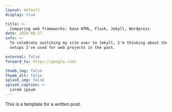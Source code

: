 ```yaml
---
layout: default
display: true

title: >-
  Comparing web frameworks: base HTML, Flask, Jekyll, Wordpress
date: 2020-08-17
info: >-
  To celebrate switching my site over to Jekyll, I'm thinking about the four
  setups I've used for web projects in the past.

external: false
forward_to: https://google.com/

thumb_img: false
thumb_alt: false
splash_img: false
splash_caption: >-
  Lorem ipsum
---
```


This is a template for a written post.
